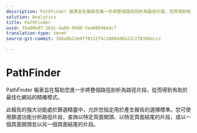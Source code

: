```yaml
---
description: PathFinder 報表旨在幫助您進一步將整個路徑剖析為路徑片段，從而得到有助於最佳化網站的精確模式。
solution: Analytics
title: PathFinder
uuid: 35a00bd7-263c-4a8b-99d0-fea08046edc7
translation-type: tm+mt
source-git-commit: 16ba0b12e0f70112f4c10804d0a13c278388ecc2

---
```



# PathFinder

PathFinder 報表旨在幫助您進一步將整個路徑剖析為路徑片段，從而得到有助於最佳化網站的精確模式。

此報告的強大功能處於篩選精靈中，允許您指定用於產生報告的選擇標準。您可使用篩選功能分析路徑片段，查詢以特定頁面開頭、以特定頁面結尾的片段，或以一個頁面開頭並以另一個頁面結尾的片段。
